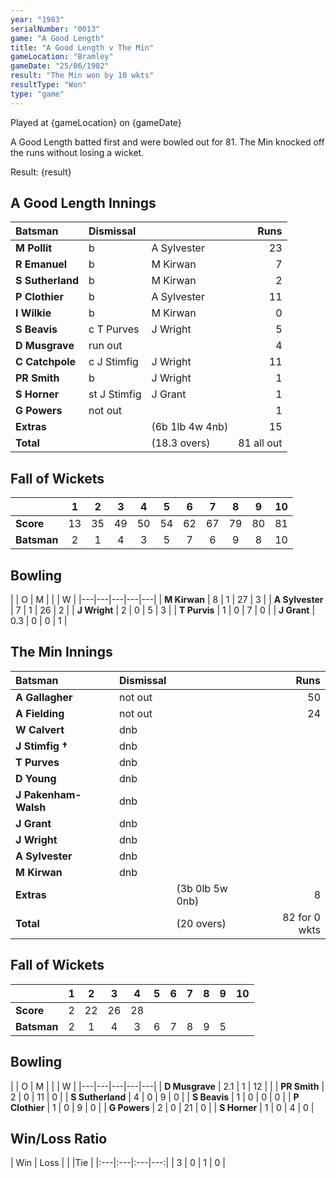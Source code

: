 ```yaml
---
year: "1983"
serialNumber: "0013"
game: "A Good Length"
title: "A Good Length v The Min"
gameLocation: "Bramley"
gameDate: "25/06/1982"
result: "The Min won by 10 wkts"
resultType: "Won"
type: "game"
---
```


Played at {gameLocation} on {gameDate} 

A Good Length batted first and were bowled out for 81. The Min knocked off the runs without losing a wicket. 

Result: {result}
 
## A Good Length Innings

| Batsman | Dismissal |  | Runs |
|:---|:---|---|---:|
| **M Pollit** | b | A Sylvester | 23 | 
| **R Emanuel** | b | M Kirwan | 7 | 
| **S Sutherland** | b | M Kirwan | 2 | 
| **P Clothier** | b | A Sylvester | 11 | 
| **I Wilkie** | b | M Kirwan | 0 | 
| **S Beavis** | c T Purves | J Wright | 5 | 
| **D Musgrave** | run out | | 4 | 
| **C Catchpole** | c J Stimfig | J Wright | 11 | 
| **PR Smith** | b | J Wright | 1 | 
| **S Horner** | st J Stimfig | J Grant | 1 | 
| **G Powers** | not out | | 1 | 
| **Extras** | | (6b 1lb 4w 4nb) | 15 | 
| **Total** | | (18.3 overs) | 81 all out | 

## Fall of Wickets

| | 1 | 2 | 3 | 4 | 5 | 6 | 7 | 8 | 9 | 10 |
|---|:---:|:---:|:---:|:---:|:---:|:---:|:---:|:---:|:---:|:---:|
| **Score** | 13 | 35 | 49 | 50 | 54 | 62 | 67 | 79 | 80 | 81 | 
| **Batsman** | 2 | 1 | 4 | 3 | 5 | 7 | 6 | 9 | 8 | 10 | 


## Bowling

| | O | M |  |  | W |
|---|---|---|---|---|
| **M Kirwan** | 8 | 1 | 27 | 3 | 
| **A Sylvester** | 7 | 1 | 26 | 2 | 
| **J Wright** | 2 | 0 | 5 | 3 | 
| **T Purvis** | 1 | 0 | 7 | 0 | 
| **J Grant** | 0.3 | 0 | 0 | 1 | 

## The Min Innings

| Batsman | Dismissal |  | Runs |
|:---|:---|---|---:|
| **A Gallagher** | not out | | 50 | 
| **A Fielding** | not out | | 24 | 
| **W Calvert** | dnb | | | 
| **J Stimfig &#8224;** | dnb | | | 
| **T Purves** | dnb |  | | 
| **D Young** | dnb | | | 
| **J Pakenham-Walsh** | dnb | | | 
| **J Grant** | dnb | | | 
| **J Wright** | dnb | | | 
| **A Sylvester** | dnb | | | 
| **M Kirwan** | dnb | | | 
| **Extras** | | (3b 0lb 5w 0nb) | 8 | 
| **Total** | | (20 overs) | 82 for 0 wkts | 

## Fall of Wickets

| | 1 | 2 | 3 | 4 | 5 | 6 | 7 | 8 | 9 | 10 |
|---|:---:|:---:|:---:|:---:|:---:|:---:|:---:|:---:|:---:|:---:|
| **Score** | 2 | 22 | 26 | 28 | | | | | | | 
| **Batsman** | 2 | 1 | 4 | 3 | 6 | 7 | 8 | 9 | 5 | | 


## Bowling

| | O | M |  |  | W |
|---|---|---|---|---|
| **D Musgrave** | 2.1 | 1 | 12 |  | 
| **PR Smith** | 2 | 0 | 11 | 0 | 
| **S Sutherland** | 4 | 0 | 9 | 0 | 
| **S Beavis** | 1 | 0 | 0 | 0 | 
| **P Clothier** | 1 | 0 | 9 | 0 | 
| **G Powers** | 2 | 0 | 21 | 0 | 
| **S Horner** | 1 | 0 | 4 | 0 | 

## Win/Loss Ratio

| Win | Loss |  |  |Tie |
|:---|:---|:---|---:|
| 3 | 0 | 1 | 0 |